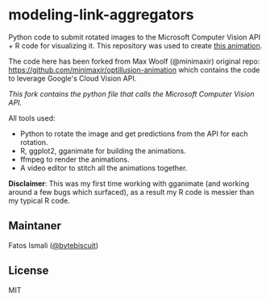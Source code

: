 # modeling-link-aggregators

Python code to submit rotated images to the Microsoft Computer Vision API + R code for visualizing it. This repository was used to create [this animation](https://twitter.com/minimaxir/status/1103676561809539072). 

The code here has been forked from Max Woolf (@minimaxir) original repo: https://github.com/minimaxir/optillusion-animation which contains the code to leverage Google's Cloud Vision API. 

*This fork contains the python file that calls the Microsoft Computer Vision API.*

All tools used:

* Python to rotate the image and get predictions from the API for each rotation.
* R, ggplot2, gganimate for building the animations.
* ffmpeg to render the animations.
* A video editor to stitch all the animations together.

**Disclaimer**: This was my first time working with gganimate (and working around a few bugs which surfaced), as a result my R code is messier than my typical R code.

## Maintaner

Fatos Ismali ([@bytebiscuit](http://www.thinkgradient.com))

## License

MIT